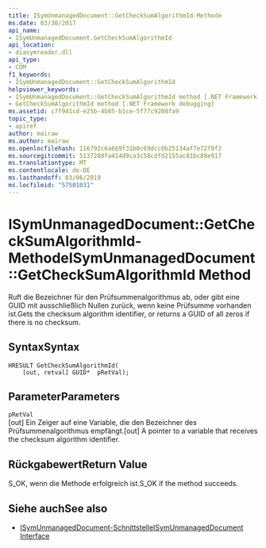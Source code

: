 ```yaml
---
title: ISymUnmanagedDocument::GetCheckSumAlgorithmId-Methode
ms.date: 03/30/2017
api_name:
- ISymUnmanagedDocument.GetCheckSumAlgorithmId
api_location:
- diasymreader.dll
api_type:
- COM
f1_keywords:
- ISymUnmanagedDocument::GetCheckSumAlgorithmId
helpviewer_keywords:
- ISymUnmanagedDocument::GetCheckSumAlgorithmId method [.NET Framework debugging]
- GetCheckSumAlgorithmId method [.NET Framework debugging]
ms.assetid: c7f941cd-e25b-4b85-b1ce-5f77c9208fa9
topic_type:
- apiref
author: mairaw
ms.author: mairaw
ms.openlocfilehash: 116792c6a669f31b0c69dcc0b25134af7e72f9f2
ms.sourcegitcommit: 5137208fa414d9ca3c58cdfd2155ac81bc89e917
ms.translationtype: MT
ms.contentlocale: de-DE
ms.lasthandoff: 03/06/2019
ms.locfileid: "57501031"
---
```

# <a name="isymunmanageddocumentgetchecksumalgorithmid-method"></a><span data-ttu-id="098b8-102">ISymUnmanagedDocument::GetCheckSumAlgorithmId-Methode</span><span class="sxs-lookup"><span data-stu-id="098b8-102">ISymUnmanagedDocument::GetCheckSumAlgorithmId Method</span></span>
<span data-ttu-id="098b8-103">Ruft die Bezeichner für den Prüfsummenalgorithmus ab, oder gibt eine GUID mit ausschließlich Nullen zurück, wenn keine Prüfsumme vorhanden ist.</span><span class="sxs-lookup"><span data-stu-id="098b8-103">Gets the checksum algorithm identifier, or returns a GUID of all zeros if there is no checksum.</span></span>  
  
## <a name="syntax"></a><span data-ttu-id="098b8-104">Syntax</span><span class="sxs-lookup"><span data-stu-id="098b8-104">Syntax</span></span>  
  
```  
HRESULT GetCheckSumAlgorithmId(  
    [out, retval] GUID*  pRetVal);  
```  
  
## <a name="parameters"></a><span data-ttu-id="098b8-105">Parameter</span><span class="sxs-lookup"><span data-stu-id="098b8-105">Parameters</span></span>  
 `pRetVal`  
 <span data-ttu-id="098b8-106">[out] Ein Zeiger auf eine Variable, die den Bezeichner des Prüfsummenalgorithmus empfängt.</span><span class="sxs-lookup"><span data-stu-id="098b8-106">[out] A pointer to a variable that receives the checksum algorithm identifier.</span></span>  
  
## <a name="return-value"></a><span data-ttu-id="098b8-107">Rückgabewert</span><span class="sxs-lookup"><span data-stu-id="098b8-107">Return Value</span></span>  
 <span data-ttu-id="098b8-108">S_OK, wenn die Methode erfolgreich ist.</span><span class="sxs-lookup"><span data-stu-id="098b8-108">S_OK if the method succeeds.</span></span>  
  
## <a name="see-also"></a><span data-ttu-id="098b8-109">Siehe auch</span><span class="sxs-lookup"><span data-stu-id="098b8-109">See also</span></span>
- [<span data-ttu-id="098b8-110">ISymUnmanagedDocument-Schnittstelle</span><span class="sxs-lookup"><span data-stu-id="098b8-110">ISymUnmanagedDocument Interface</span></span>](../../../../docs/framework/unmanaged-api/diagnostics/isymunmanageddocument-interface.md)
